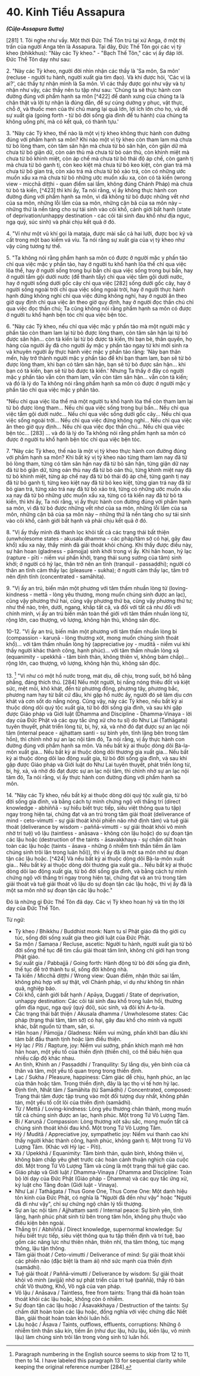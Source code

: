 # 40. Kinh Tiểu Assapura
***(Cūḷa-Assapura Sutta)***

[281] 1\. Tôi nghe như vầy. Một thời Đức Thế Tôn trú tại xứ Anga, ở một thị trấn của người Anga tên là Assapura. Tại đây, Đức Thế Tôn gọi các vị tỳ kheo (bhikkhus): "Này các Tỳ kheo." - "Bạch Thế Tôn," các vị ấy đáp lời. Đức Thế Tôn dạy như sau:

2\. "Này các Tỳ kheo, người đời nhìn nhận các thầy là 'Sa môn, Sa môn' (recluse - người tu hành, người xuất gia tìm đạo). Và khi được hỏi, 'Các vị là ai?', các thầy tự nhận mình là Sa môn. Vì các thầy được gọi như vậy và tự nhận như vậy, các thầy nên tu tập như sau: 'Chúng ta sẽ thực hành con đường đúng với phẩm hạnh sa môn [^422] để danh xưng của chúng ta là chân thật và lời tự nhận là đúng đắn, để sự cúng dường y phục, vật thực, chỗ ở, và thuốc men của thí chủ mang lại quả lớn, lợi ích lớn cho họ, và để sự xuất gia (going forth - từ bỏ đời sống gia đình để tu hành) của chúng ta không uổng phí, mà có kết quả, có thành tựu.'

3\. "Này các Tỳ kheo, thế nào là một vị tỳ kheo không thực hành con đường đúng với phẩm hạnh sa môn? Khi nào một vị tỳ kheo còn tham lam mà chưa từ bỏ lòng tham, còn tâm sân hận mà chưa từ bỏ sân hận, còn giận dữ mà chưa từ bỏ giận dữ, còn oán thù mà chưa từ bỏ oán thù, còn khinh miệt mà chưa từ bỏ khinh miệt, còn áp chế mà chưa từ bỏ thái độ áp chế, còn ganh tị mà chưa từ bỏ ganh tị, còn keo kiệt mà chưa từ bỏ keo kiệt, còn gian trá mà chưa từ bỏ gian trá, còn xảo trá mà chưa từ bỏ xảo trá, còn có những ước muốn xấu xa mà chưa từ bỏ những ước muốn xấu xa, còn có tà kiến (wrong view - micchā diṭṭhi - quan điểm sai lầm, không đúng Chánh Pháp) mà chưa từ bỏ tà kiến, [^423] thì khi ấy, Ta nói rằng, vị ấy không thực hành con đường đúng với phẩm hạnh sa môn, vì đã không từ bỏ được những vết nhơ của sa môn, những lỗi lầm của sa môn, những cặn bã của sa môn này – những thứ là nền tảng cho sự tái sinh vào cõi khổ, cảnh giới bất hạnh (state of deprivation/unhappy destination - các cõi tái sinh đau khổ như địa ngục, ngạ quỷ, súc sinh) và phải chịu kết quả ở đó.

4\. "Ví như một vũ khí gọi là mataja, được mài sắc cả hai lưỡi, được bọc kỹ và cất trong một bao kiếm vá víu. Ta nói rằng sự xuất gia của vị tỳ kheo như vậy cũng tương tự thế.

5\. "Ta không nói rằng phẩm hạnh sa môn có được ở người mặc y phấn tảo chỉ qua việc mặc y phấn tảo, hay ở người tu khổ hạnh lõa thể chỉ qua việc lõa thể, hay ở người sống trong bụi bẩn chỉ qua việc sống trong bụi bẩn, hay ở người tắm gội dưới nước (để thanh tẩy) chỉ qua việc tắm gội dưới nước, hay ở người sống dưới gốc cây chỉ qua việc [282] sống dưới gốc cây, hay ở người sống ngoài trời chỉ qua việc sống ngoài trời, hay ở người thực hành hạnh đứng không nghỉ chỉ qua việc đứng không nghỉ, hay ở người ăn theo giờ quy định chỉ qua việc ăn theo giờ quy định, hay ở người đọc thần chú chỉ qua việc đọc thần chú; Ta cũng không nói rằng phẩm hạnh sa môn có được ở người tu khổ hạnh bện tóc chỉ qua việc bện tóc.

6\. "Này các Tỳ kheo, nếu chỉ qua việc mặc y phấn tảo mà một người mặc y phấn tảo còn tham lam lại từ bỏ được lòng tham, còn tâm sân hận lại từ bỏ được sân hận... còn tà kiến lại từ bỏ được tà kiến, thì bạn bè, thân quyến, họ hàng của người ấy đã cho người ấy mặc y phấn tảo ngay từ khi mới sinh ra và khuyên người ấy thực hành việc mặc y phấn tảo rằng: 'Này bạn thân mến, hãy trở thành người mặc y phấn tảo để khi bạn tham lam, bạn sẽ từ bỏ được lòng tham, khi bạn có tâm sân hận, bạn sẽ từ bỏ được sân hận... khi bạn có tà kiến, bạn sẽ từ bỏ được tà kiến.' Nhưng Ta thấy ở đây có người mặc y phấn tảo vẫn còn tham lam, vẫn còn tâm sân hận... vẫn còn tà kiến; và đó là lý do Ta không nói rằng phẩm hạnh sa môn có được ở người mặc y phấn tảo chỉ qua việc mặc y phấn tảo.

"Nếu chỉ qua việc lõa thể mà một người tu khổ hạnh lõa thể còn tham lam lại từ bỏ được lòng tham... Nếu chỉ qua việc sống trong bụi bẩn... Nếu chỉ qua việc tắm gội dưới nước... Nếu chỉ qua việc sống dưới gốc cây... Nếu chỉ qua việc sống ngoài trời... Nếu chỉ qua việc đứng không nghỉ... Nếu chỉ qua việc ăn theo giờ quy định... Nếu chỉ qua việc đọc thần chú... Nếu chỉ qua việc bện tóc... [283] ... và đó là lý do Ta không nói rằng phẩm hạnh sa môn có được ở người tu khổ hạnh bện tóc chỉ qua việc bện tóc.

7\. "Này các Tỳ kheo, thế nào là một vị tỳ kheo thực hành con đường đúng với phẩm hạnh sa môn? Khi bất kỳ vị tỳ kheo nào từng tham lam nay đã từ bỏ lòng tham, từng có tâm sân hận nay đã từ bỏ sân hận, từng giận dữ nay đã từ bỏ giận dữ, từng oán thù nay đã từ bỏ oán thù, từng khinh miệt nay đã từ bỏ khinh miệt, từng áp chế nay đã từ bỏ thái độ áp chế, từng ganh tị nay đã từ bỏ ganh tị, từng keo kiệt nay đã từ bỏ keo kiệt, từng gian trá nay đã từ bỏ gian trá, từng xảo trá nay đã từ bỏ xảo trá, từng có những ước muốn xấu xa nay đã từ bỏ những ước muốn xấu xa, từng có tà kiến nay đã từ bỏ tà kiến, thì khi ấy, Ta nói rằng, vị ấy thực hành con đường đúng với phẩm hạnh sa môn, vì đã từ bỏ được những vết nhơ của sa môn, những lỗi lầm của sa môn, những cặn bã của sa môn này – những thứ là nền tảng cho sự tái sinh vào cõi khổ, cảnh giới bất hạnh và phải chịu kết quả ở đó.

8\. "Vị ấy thấy mình đã thanh lọc khỏi tất cả các trạng thái bất thiện (unwholesome states - akusala dhamma - các pháp/tâm sở có hại, gây đau khổ) xấu xa này, thấy mình đã giải thoát khỏi chúng. Khi thấy được điều này, sự hân hoan (gladness - pāmojja) sinh khởi trong vị ấy. Khi hân hoan, hỷ lạc (rapture - pīti - niềm vui phấn khởi, trạng thái sung sướng của tâm) sinh khởi; ở người có hỷ lạc, thân trở nên an tĩnh (tranquil - passaddhi); người có thân an tĩnh cảm thấy lạc (pleasure - sukha); ở người cảm thấy lạc, tâm trở nên định tĩnh (concentrated - samāhita).

9\. "Vị ấy an trú, biến mãn một phương với tâm thấm nhuần lòng từ (loving-kindness - mettā - lòng yêu thương, mong muốn chúng sinh được an lạc), cũng vậy phương thứ hai, cũng vậy phương thứ ba, cũng vậy phương thứ tư; như thế nào, trên, dưới, ngang, khắp tất cả, và đối với tất cả như đối với chính mình, vị ấy an trú biến mãn toàn thế giới với tâm thấm nhuần lòng từ, rộng lớn, cao thượng, vô lượng, không hận thù, không sân độc.

10-12\. "Vị ấy an trú, biến mãn một phương với tâm thấm nhuần lòng bi (compassion - karuṇā - lòng thương xót, mong muốn chúng sinh thoát khổ)... với tâm thấm nhuần lòng hỷ (appreciative joy - muditā - niềm vui khi thấy người khác thành công, hạnh phúc)... với tâm thấm nhuần lòng xả (equanimity - upekkhā - tâm bình thản, không thiên vị, không bám chấp)... rộng lớn, cao thượng, vô lượng, không hận thù, không sân độc.

13\. [^Note1] "Ví như có một hồ nước trong, mát dịu, dễ chịu, trong suốt, bờ hồ bằng phẳng, đáng thích thú. [284] Nếu một người, bị nắng nóng thiêu đốt và kiệt sức, mệt mỏi, khô khát, đến từ phương đông, phương tây, phương bắc, phương nam hay từ bất cứ đâu, khi gặp hồ nước ấy, người đó sẽ làm dịu cơn khát và cơn sốt do nắng nóng. Cũng vậy, này các Tỳ kheo, nếu bất kỳ ai thuộc dòng dõi quý tộc xuất gia, từ bỏ đời sống gia đình, và sau khi gặp được Giáo pháp và Giới luật (Dhamma and Discipline - Dhamma-Vinaya - lời dạy của Đức Phật và các quy tắc ứng xử cho tu sĩ) do Như Lai (Tathāgata) tuyên thuyết, phát triển lòng từ, bi, hỷ, xả, và nhờ đó đạt được sự an lạc nội tâm (internal peace - ajjhattaṃ santi - sự bình yên, tĩnh lặng bên trong tâm hồn), thì chính nhờ sự an lạc nội tâm đó, Ta nói rằng, vị ấy thực hành con đường đúng với phẩm hạnh sa môn. Và nếu bất kỳ ai thuộc dòng dõi Bà-la-môn xuất gia... Nếu bất kỳ ai thuộc dòng dõi thương gia xuất gia... Nếu bất kỳ ai thuộc dòng dõi lao động xuất gia, từ bỏ đời sống gia đình, và sau khi gặp được Giáo pháp và Giới luật do Như Lai tuyên thuyết, phát triển lòng từ, bi, hỷ, xả, và nhờ đó đạt được sự an lạc nội tâm, thì chính nhờ sự an lạc nội tâm đó, Ta nói rằng, vị ấy thực hành con đường đúng với phẩm hạnh sa môn.

14\. "Này các Tỳ kheo, nếu bất kỳ ai thuộc dòng dõi quý tộc xuất gia, từ bỏ đời sống gia đình, và bằng cách tự mình chứng ngộ với thắng trí (direct knowledge - abhiññā - sự hiểu biết trực tiếp, siêu việt thông qua tu tập) ngay trong hiện tại, chứng đạt và an trú trong tâm giải thoát (deliverance of mind - ceto-vimutti - sự giải thoát khỏi phiền não nhờ định tâm) và tuệ giải thoát (deliverance by wisdom - paññā-vimutti - sự giải thoát khỏi vô minh nhờ trí tuệ) vô lậu (taintless - anāsava - không còn lậu hoặc) do sự đoạn tận các lậu hoặc (destruction of the taints - āsavakkhaya - sự chấm dứt hoàn toàn các lậu hoặc (taints - āsava - những ô nhiễm tinh thần tiềm ẩn làm chúng sinh trôi lăn trong luân hồi)), thì vị ấy đã là một sa môn nhờ sự đoạn tận các lậu hoặc. [^424] Và nếu bất kỳ ai thuộc dòng dõi Bà-la-môn xuất gia... Nếu bất kỳ ai thuộc dòng dõi thương gia xuất gia... Nếu bất kỳ ai thuộc dòng dõi lao động xuất gia, từ bỏ đời sống gia đình, và bằng cách tự mình chứng ngộ với thắng trí ngay trong hiện tại, chứng đạt và an trú trong tâm giải thoát và tuệ giải thoát vô lậu do sự đoạn tận các lậu hoặc, thì vị ấy đã là một sa môn nhờ sự đoạn tận các lậu hoặc."

Đó là những gì Đức Thế Tôn đã dạy. Các vị Tỳ kheo hoan hỷ và tín thọ lời dạy của Đức Thế Tôn.

<!--pg-->
Từ ngữ:
- Tỳ kheo / Bhikkhu / Buddhist monk: Nam tu sĩ Phật giáo đã thọ giới cụ túc, sống đời sống xuất gia theo giới luật của Đức Phật.
- Sa môn / Samaṇa / Recluse, ascetic: Người tu hành, người xuất gia từ bỏ đời sống thế tục để tìm cầu giải thoát tâm linh, không chỉ giới hạn trong Phật giáo.
- Sự xuất gia / Pabbajjā / Going forth: Hành động từ bỏ đời sống gia đình, thế tục để trở thành tu sĩ, sống đời không nhà.
- Tà kiến / Micchā diṭṭhi / Wrong view: Quan điểm, nhận thức sai lầm, không phù hợp với sự thật, với Chánh pháp, ví dụ như không tin nhân quả, nghiệp báo.
- Cõi khổ, cảnh giới bất hạnh / Apāya, Duggati / State of deprivation, unhappy destination: Các cõi tái sinh đau khổ trong luân hồi, thường gồm địa ngục, ngạ quỷ (quỷ đói), súc sinh, và đôi khi A-tu-la.
- Các trạng thái bất thiện / Akusala dhamma / Unwholesome states: Các pháp (trạng thái tâm, tâm sở) có hại, gây đau khổ cho mình và người khác, bắt nguồn từ tham, sân, si.
- Hân hoan / Pāmojja / Gladness: Niềm vui mừng, phấn khởi ban đầu khi tâm bắt đầu thanh tịnh hoặc làm điều thiện.
- Hỷ lạc / Pīti / Rapture, joy: Niềm vui sướng, phấn khích mạnh mẽ hơn hân hoan, một yếu tố của thiền định (thiền chi), có thể biểu hiện qua nhiều cấp độ khác nhau.
- An tĩnh, Khinh an / Passaddhi / Tranquility: Sự lắng dịu, yên bình của cả thân và tâm, một yếu tố quan trọng trong thiền định.
- Lạc / Sukha / Pleasure, happiness: Cảm giác dễ chịu, hạnh phúc, an lạc của thân hoặc tâm. Trong thiền định, đây là lạc thọ vi tế hơn hỷ lạc.
- Định tĩnh, Nhất tâm / Samāhita (từ Samādhi) / Concentrated, composed: Trạng thái tâm được tập trung vào một đối tượng duy nhất, không phân tán, một yếu tố cốt lõi của thiền định (samādhi).
- Từ / Mettā / Loving-kindness: Lòng yêu thương chân thành, mong muốn tất cả chúng sinh được an lạc, hạnh phúc. Một trong Tứ Vô Lượng Tâm.
- Bi / Karuṇā / Compassion: Lòng thương xót sâu sắc, mong muốn tất cả chúng sinh thoát khỏi đau khổ. Một trong Tứ Vô Lượng Tâm.
- Hỷ / Muditā / Appreciative joy, sympathetic joy: Niềm vui thanh cao khi thấy người khác thành công, hạnh phúc, không ganh tị. Một trong Tứ Vô Lượng Tâm. (Khác với Hỷ lạc - Pīti).
- Xả / Upekkhā / Equanimity: Tâm bình thản, quân bình, không thiên vị, không bám chấp yêu ghét trước các hoàn cảnh thuận nghịch của cuộc đời. Một trong Tứ Vô Lượng Tâm và cũng là một trạng thái tuệ giác cao.
- Giáo pháp và Giới luật / Dhamma-Vinaya / Dhamma and Discipline: Toàn bộ lời dạy của Đức Phật (Giáo pháp - Dhamma) và các quy tắc ứng xử, kỷ luật cho Tăng đoàn (Giới luật - Vinaya).
- Như Lai / Tathāgata / Thus Gone One, Thus Come One: Một danh hiệu tôn kính của Đức Phật, có nghĩa là "Người đã đến như vậy" hoặc "Người đã đi như vậy", chỉ sự chứng ngộ chân lý tối thượng.
- Sự an lạc nội tâm / Ajjhattaṃ santi / Internal peace: Sự bình yên, tĩnh lặng, hạnh phúc phát sinh từ bên trong tâm hồn, không phụ thuộc vào điều kiện bên ngoài.
- Thắng trí / Abhiññā / Direct knowledge, supernormal knowledge: Sự hiểu biết trực tiếp, siêu việt thông qua tu tập thiền định và trí tuệ, bao gồm các năng lực như thiên nhãn, thiên nhĩ, tha tâm thông, túc mạng thông, lậu tận thông.
- Tâm giải thoát / Ceto-vimutti / Deliverance of mind: Sự giải thoát khỏi các phiền não (đặc biệt là tham ái) nhờ sức mạnh của thiền định (samādhi).
- Tuệ giải thoát / Paññā-vimutti / Deliverance by wisdom: Sự giải thoát khỏi vô minh (avijjā) nhờ sự phát triển của trí tuệ (paññā), thấy rõ bản chất Vô thường, Khổ, Vô ngã của vạn pháp.
- Vô lậu / Anāsava / Taintless, free from taints: Trạng thái đã hoàn toàn thoát khỏi các lậu hoặc, không còn ô nhiễm.
- Sự đoạn tận các lậu hoặc / Āsavakkhaya / Destruction of the taints: Sự chấm dứt hoàn toàn các lậu hoặc, đồng nghĩa với việc chứng đắc Niết Bàn, giải thoát hoàn toàn khỏi luân hồi.
- Lậu hoặc / Āsava / Taints, outflows, effluents, corruptions: Những ô nhiễm tinh thần sâu kín, tiềm ẩn (như dục lậu, hữu lậu, kiến lậu, vô minh lậu) làm chúng sinh trôi lăn trong vòng sinh tử luân hồi.

[^Note1]: Paragraph numbering in the English source seems to skip from 12 to 11, then to 14\. I have labeled this paragraph 13 for sequential clarity while keeping the original reference number [284].